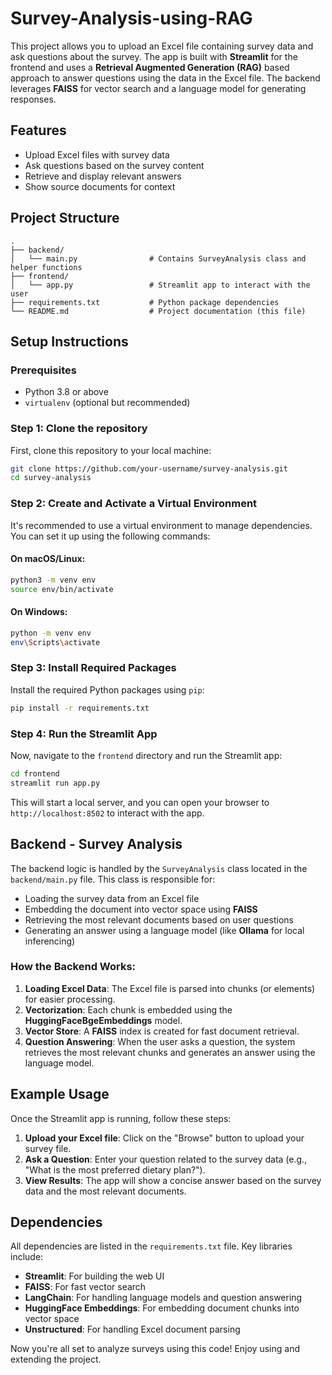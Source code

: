 # Survey-Analysis-using-RAG
This project allows you to upload an Excel file containing survey data and ask questions about the survey. The app is built with **Streamlit** for the frontend and uses a **Retrieval Augmented Generation (RAG)** based approach to answer questions using the data in the Excel file. The backend leverages **FAISS** for vector search and a language model for generating responses.

## Features
- Upload Excel files with survey data
- Ask questions based on the survey content
- Retrieve and display relevant answers
- Show source documents for context

## Project Structure
```
.
├── backend/
│   └── main.py                # Contains SurveyAnalysis class and helper functions
├── frontend/
│   └── app.py                 # Streamlit app to interact with the user
├── requirements.txt           # Python package dependencies
└── README.md                  # Project documentation (this file)
```

## Setup Instructions

### Prerequisites
- Python 3.8 or above
- `virtualenv` (optional but recommended)

### Step 1: Clone the repository
First, clone this repository to your local machine:
```bash
git clone https://github.com/your-username/survey-analysis.git
cd survey-analysis
```

### Step 2: Create and Activate a Virtual Environment
It's recommended to use a virtual environment to manage dependencies. You can set it up using the following commands:

#### On macOS/Linux:
```bash
python3 -m venv env
source env/bin/activate
```

#### On Windows:
```bash
python -m venv env
env\Scripts\activate
```

### Step 3: Install Required Packages
Install the required Python packages using `pip`:

```bash
pip install -r requirements.txt
```

### Step 4: Run the Streamlit App
Now, navigate to the `frontend` directory and run the Streamlit app:

```bash
cd frontend
streamlit run app.py
```

This will start a local server, and you can open your browser to `http://localhost:8502` to interact with the app.

## Backend - Survey Analysis
The backend logic is handled by the `SurveyAnalysis` class located in the `backend/main.py` file. This class is responsible for:
- Loading the survey data from an Excel file
- Embedding the document into vector space using **FAISS**
- Retrieving the most relevant documents based on user questions
- Generating an answer using a language model (like **Ollama** for local inferencing)

### How the Backend Works:
1. **Loading Excel Data**: The Excel file is parsed into chunks (or elements) for easier processing.
2. **Vectorization**: Each chunk is embedded using the **HuggingFaceBgeEmbeddings** model.
3. **Vector Store**: A **FAISS** index is created for fast document retrieval.
4. **Question Answering**: When the user asks a question, the system retrieves the most relevant chunks and generates an answer using the language model.

## Example Usage
Once the Streamlit app is running, follow these steps:
1. **Upload your Excel file**: Click on the "Browse" button to upload your survey file.
2. **Ask a Question**: Enter your question related to the survey data (e.g., "What is the most preferred dietary plan?").
3. **View Results**: The app will show a concise answer based on the survey data and the most relevant documents.

## Dependencies
All dependencies are listed in the `requirements.txt` file. Key libraries include:
- **Streamlit**: For building the web UI
- **FAISS**: For fast vector search
- **LangChain**: For handling language models and question answering
- **HuggingFace Embeddings**: For embedding document chunks into vector space
- **Unstructured**: For handling Excel document parsing


Now you're all set to analyze surveys using this code! Enjoy using and extending the project.

